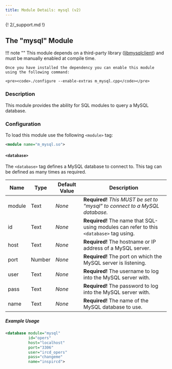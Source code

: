 ```yaml
---
title: Module Details: mysql (v2)
---
```


{! 2/_support.md !}

## The "mysql" Module

!!! note ""
    This module depends on a third-party library ([libmysqlclient](https://dev.mysql.com/downloads/connector/c/)) and must be manually enabled at compile time.

    Once you have installed the dependency you can enable this module using the following command:

    <pre><code>./configure --enable-extras m_mysql.cpp</code></pre>

### Description

This module provides the ability for SQL modules to query a MySQL database.

### Configuration

To load this module use the following `<module>` tag:

```xml
<module name="m_mysql.so">
```

#### `<database>`

The `<database>` tag defines a MySQL database to connect to. This tag can be defined as many times as required.

Name   | Type   | Default Value | Description
------ | ------ | ------------- | -----------
module | Text   | *None*        | **Required!** *This MUST be set to "mysql" to connect to a MySQL database.*
id     | Text   | *None*        | **Required!** The name that SQL-using modules can refer to this `<database>` tag using.
host   | Text   | *None*        | **Required!** The hostname or IP address of a MySQL server.
port   | Number | *None*        | **Required!** The port on which the MySQL server is listening.
user   | Text   | *None*        | **Required!** The username to log into the MySQL server with.
pass   | Text   | *None*        | **Required!** The password to log into the MySQL server with.
name   | Text   | *None*        | **Required!** The name of the MySQL database to use.

##### Example Usage

```xml
<database module="mysql"
          id="opers"
          host="localhost"
          port="3306"
          user="ircd_opers"
          pass="changeme"
          name="inspircd">
```
